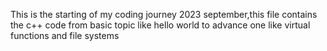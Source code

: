 This is the starting of  my coding journey 2023 september,this file contains the c++ code from basic topic like hello world to advance one like virtual functions and file systems 
